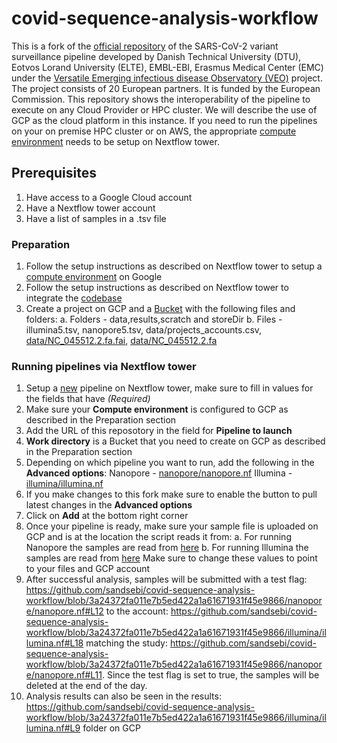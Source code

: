 # covid-sequence-analysis-workflow

This is a fork of the [official repository](https://github.com/enasequence/covid-sequence-analysis-workflow) of the SARS-CoV-2 variant surveillance pipeline developed by Danish Technical University (DTU), Eotvos Lorand University (ELTE), EMBL-EBI, Erasmus Medical Center (EMC) under the [Versatile Emerging infectious disease Observatory (VEO)](https://www.globalsurveillance.eu/projects/veo-versatile-emerging-infectious-disease-observatory) project. The project consists of 20 European partners. It is funded by the European Commission.
This repository shows the interoperability of the pipeline to execute on any Cloud Provider or HPC cluster.
We will describe the use of GCP as the cloud platform in this instance.
If you need to run the pipelines on your on premise HPC cluster or on AWS, the appropriate [compute environment](https://help.tower.nf/22.4/compute-envs/google-cloud-lifesciences/) needs to be setup on Nextflow tower.

## Prerequisites

1. Have access to a Google Cloud account
2. Have a Nextflow tower account
3. Have a list of samples in a .tsv file

### Preparation

1. Follow the setup instructions as described on Nextflow tower to setup a [compute environment](https://help.tower.nf/22.4/compute-envs/google-cloud-lifesciences/) on Google
2. Follow the setup instructions as described on Nextflow tower to integrate the [codebase](https://help.tower.nf/22.4/git/overview/#github)
3. Create a project on GCP and a [Bucket](https://console.cloud.google.com/storage/browser) with the following files and folders:
	a. Folders - data,results,scratch and storeDir
	b. Files - illumina5.tsv, nanopore5.tsv, data/projects_accounts.csv, [data/NC_045512.2.fa.fai](https://github.com/sandsebi/covid-sequence-analysis-workflow/blob/3a24372fa011e7b5ed422a1a61671931f45e9866/illumina/illumina.nf#L17), [data/NC_045512.2.fa](https://github.com/sandsebi/covid-sequence-analysis-workflow/blob/3a24372fa011e7b5ed422a1a61671931f45e9866/illumina/illumina.nf#L16)

### Running pipelines via Nextflow tower

1. Setup a [new](https://tower.nf/user/sands/launchpad/new) pipeline on Nextflow tower, make sure to fill in values for the fields that have *(Required)*
2. Make sure your **Compute environment** is configured to GCP as described in the Preparation section
3. Add the URL of this reposotory in the field for **Pipeline to launch**
4. **Work directory** is a Bucket that you need to create on GCP as described in the Preparation section
5. Depending on which pipeline you want to run, add the following in the **Advanced options**:
	Nanopore - [nanopore/nanopore.nf](https://github.com/sandsebi/covid-sequence-analysis-workflow/blob/demo/nanopore/nanopore.nf)
	Illumina - [illumina/illumina.nf](https://github.com/sandsebi/covid-sequence-analysis-workflow/blob/demo/illumina/illumina.nf)
6. If you make changes to this fork make sure to enable the button to pull latest changes in the **Advanced options**
7. Click on **Add** at the bottom right corner
8. Once your pipeline is ready, make sure your sample file is uploaded on GCP and is at the location the script reads it from:
	a. For running Nanopore the samples are read from [here](https://github.com/sandsebi/covid-sequence-analysis-workflow/blob/3a24372fa011e7b5ed422a1a61671931f45e9866/nanopore/nanopore.nf#L7)
	b. For running Illumina the samples are read from [here](https://github.com/sandsebi/covid-sequence-analysis-workflow/blob/3a24372fa011e7b5ed422a1a61671931f45e9866/illumina/illumina.nf#L7)
	Make sure to change these values to point to your files and GCP account
9. After successful analysis, samples will be submitted with a test flag: https://github.com/sandsebi/covid-sequence-analysis-workflow/blob/3a24372fa011e7b5ed422a1a61671931f45e9866/nanopore/nanopore.nf#L12 to the account: https://github.com/sandsebi/covid-sequence-analysis-workflow/blob/3a24372fa011e7b5ed422a1a61671931f45e9866/illumina/illumina.nf#L18 matching the study: https://github.com/sandsebi/covid-sequence-analysis-workflow/blob/3a24372fa011e7b5ed422a1a61671931f45e9866/nanopore/nanopore.nf#L11. Since the test flag is set to true, the samples will be deleted at the end of the day.
10. Analysis results can also be seen in the results: https://github.com/sandsebi/covid-sequence-analysis-workflow/blob/3a24372fa011e7b5ed422a1a61671931f45e9866/illumina/illumina.nf#L9 folder on GCP
